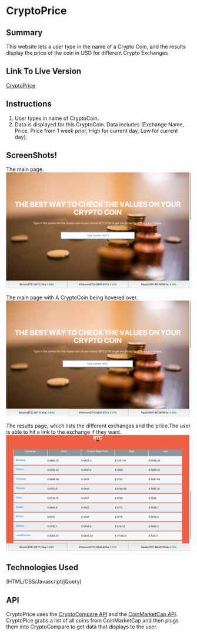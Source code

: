 # CryptoPrice

## Summary

This website lets a user type in the name of a Crypto Coin, and the results display the price of the coin in USD for different Crypto Exchanges

## Link To Live Version

[CryptoPrice](https://euglevit.github.io/CryptoPrice/)

## Instructions
1. User types in name of CryptoCoin.
2. Data is displayed for this CryptoCoin. Data includes (Exchange Name, Price, Price from 1 week prior, High for current day, Low for current day).

## ScreenShots!

The main page.
![Main Page](/MainPage.png "Optional Title")

The main page with A CryptoCoin being hovered over.
![Main Page with highlights](/MainPage2.png "Optional Title")

The results page, which lists the different exchanges and the price.The user is able to hit a link to the exchange if they want.
![Results Page](/ResultsPage.png "Optional Title")

## Technologies Used

(HTML/CSS/Javascript/jQuery)

## API
CryptoPrice uses the [CryptoCompare API](https://www.cryptocompare.com/api/) and the [CoinMarketCap API](https://coinmarketcap.com/api/). CryptoPice grabs a list of all coins from CoinMarketCap and then plugs them into CryptoCompare to get data that displays to the user.






